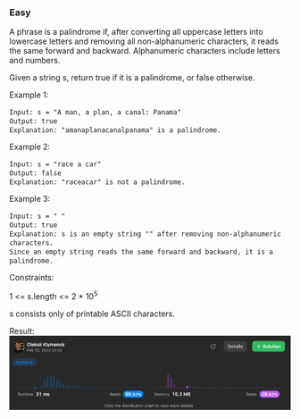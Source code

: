 ### Easy

A phrase is a palindrome if, after converting all uppercase letters into lowercase letters and removing all non-alphanumeric characters, it reads the same forward and backward. Alphanumeric characters include letters and numbers.

Given a string s, return true if it is a palindrome, or false otherwise.
 

Example 1:
```
Input: s = "A man, a plan, a canal: Panama"
Output: true
Explanation: "amanaplanacanalpanama" is a palindrome.
```
Example 2:
```
Input: s = "race a car"
Output: false
Explanation: "raceacar" is not a palindrome.
```
Example 3:
```
Input: s = " "
Output: true
Explanation: s is an empty string "" after removing non-alphanumeric characters.
Since an empty string reads the same forward and backward, it is a palindrome.
 ```

Constraints:

1 <= s.length <= 2 * 10<sup>5</sup>

s consists only of printable ASCII characters.

Result:
![img.png](img.png)